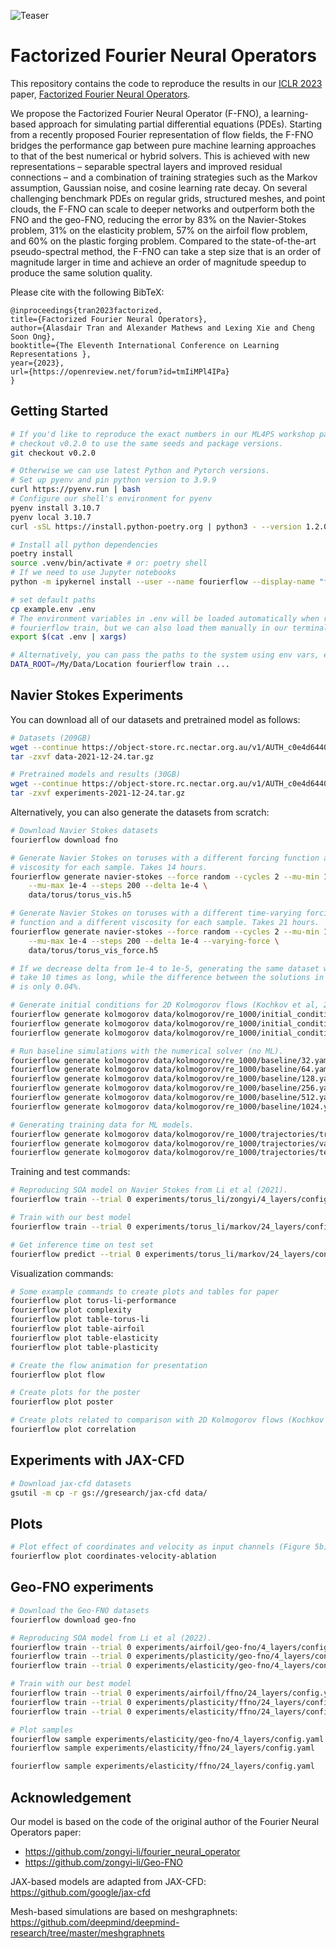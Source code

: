 ![Teaser](https://raw.githubusercontent.com/alasdairtran/fourierflow/main/figures/poster.png)

# Factorized Fourier Neural Operators

This repository contains the code to reproduce the results in our [ICLR
2023](https://iclr.cc/Conferences/2023) paper, [Factorized Fourier Neural
Operators](https://arxiv.org/abs/2111.13802).

We propose the Factorized Fourier Neural Operator (F-FNO), a learning-based
approach for simulating partial differential equations (PDEs). Starting from a
recently proposed Fourier representation of flow fields, the F-FNO bridges the
performance gap between pure machine learning approaches to that of the best
numerical or hybrid solvers. This is achieved with new representations –
separable spectral layers and improved residual connections – and a combination
of training strategies such as the Markov assumption, Gaussian noise, and
cosine learning rate decay. On several challenging benchmark PDEs on regular
grids, structured meshes, and point clouds, the F-FNO can scale to deeper
networks and outperform both the FNO and the geo-FNO, reducing the error by 83%
on the Navier-Stokes problem, 31% on the elasticity problem, 57% on the airfoil
flow problem, and 60% on the plastic forging problem. Compared to the
state-of-the-art pseudo-spectral method, the F-FNO can take a step size that is
an order of magnitude larger in time and achieve an order of magnitude speedup
to produce the same solution quality.

Please cite with the following BibTeX:

```raw
@inproceedings{tran2023factorized,
title={Factorized Fourier Neural Operators},
author={Alasdair Tran and Alexander Mathews and Lexing Xie and Cheng Soon Ong},
booktitle={The Eleventh International Conference on Learning Representations },
year={2023},
url={https://openreview.net/forum?id=tmIiMPl4IPa}
}
```

## Getting Started

```sh
# If you'd like to reproduce the exact numbers in our ML4PS workshop paper,
# checkout v0.2.0 to use the same seeds and package versions.
git checkout v0.2.0

# Otherwise we can use latest Python and Pytorch versions.
# Set up pyenv and pin python version to 3.9.9
curl https://pyenv.run | bash
# Configure our shell's environment for pyenv
pyenv install 3.10.7
pyenv local 3.10.7
curl -sSL https://install.python-poetry.org | python3 - --version 1.2.0b3

# Install all python dependencies
poetry install
source .venv/bin/activate # or: poetry shell
# If we need to use Jupyter notebooks
python -m ipykernel install --user --name fourierflow --display-name "fourierflow"

# set default paths
cp example.env .env
# The environment variables in .env will be loaded automatically when running
# fourierflow train, but we can also load them manually in our terminal
export $(cat .env | xargs)

# Alternatively, you can pass the paths to the system using env vars, e.g.
DATA_ROOT=/My/Data/Location fourierflow train ...
```

## Navier Stokes Experiments

You can download all of our datasets and pretrained model as follows:

```sh
# Datasets (209GB)
wget --continue https://object-store.rc.nectar.org.au/v1/AUTH_c0e4d64401cf433fb0260d211c3f23f8/fourierflow/data-2021-12-24.tar.gz
tar -zxvf data-2021-12-24.tar.gz

# Pretrained models and results (30GB)
wget --continue https://object-store.rc.nectar.org.au/v1/AUTH_c0e4d64401cf433fb0260d211c3f23f8/fourierflow/experiments-2021-12-24.tar.gz
tar -zxvf experiments-2021-12-24.tar.gz
```

Alternatively, you can also generate the datasets from scratch:

```sh
# Download Navier Stokes datasets
fourierflow download fno

# Generate Navier Stokes on toruses with a different forcing function and
# viscosity for each sample. Takes 14 hours.
fourierflow generate navier-stokes --force random --cycles 2 --mu-min 1e-5 \
    --mu-max 1e-4 --steps 200 --delta 1e-4 \
    data/torus/torus_vis.h5

# Generate Navier Stokes on toruses with a different time-varying forcing
# function and a different viscosity for each sample. Takes 21 hours.
fourierflow generate navier-stokes --force random --cycles 2 --mu-min 1e-5 \
    --mu-max 1e-4 --steps 200 --delta 1e-4 --varying-force \
    data/torus/torus_vis_force.h5

# If we decrease delta from 1e-4 to 1e-5, generating the same dataset would now
# take 10 times as long, while the difference between the solutions in step 20
# is only 0.04%.

# Generate initial conditions for 2D Kolmogorov flows (Kochkov et al, 2021).
fourierflow generate kolmogorov data/kolmogorov/re_1000/initial_conditions/train.yaml # 22 GPU hours
fourierflow generate kolmogorov data/kolmogorov/re_1000/initial_conditions/valid.yaml # 3 GPU hours
fourierflow generate kolmogorov data/kolmogorov/re_1000/initial_conditions/test.yaml # 22 GPU hours

# Run baseline simulations with the numerical solver (no ML).
fourierflow generate kolmogorov data/kolmogorov/re_1000/baseline/32.yaml # 1 GPU min
fourierflow generate kolmogorov data/kolmogorov/re_1000/baseline/64.yaml # 2 GPU mins
fourierflow generate kolmogorov data/kolmogorov/re_1000/baseline/128.yaml # 3 GPU mins
fourierflow generate kolmogorov data/kolmogorov/re_1000/baseline/256.yaml # 6 GPU mins
fourierflow generate kolmogorov data/kolmogorov/re_1000/baseline/512.yaml # 20 GPU mins
fourierflow generate kolmogorov data/kolmogorov/re_1000/baseline/1024.yaml # 2 GPU hours

# Generating training data for ML models.
fourierflow generate kolmogorov data/kolmogorov/re_1000/trajectories/train.yaml # 19 GPU hours
fourierflow generate kolmogorov data/kolmogorov/re_1000/trajectories/valid.yaml # 2 GPU hours
fourierflow generate kolmogorov data/kolmogorov/re_1000/trajectories/test.yaml # 19 GPU hours
```

Training and test commands:

```sh
# Reproducing SOA model on Navier Stokes from Li et al (2021).
fourierflow train --trial 0 experiments/torus_li/zongyi/4_layers/config.yaml

# Train with our best model
fourierflow train --trial 0 experiments/torus_li/markov/24_layers/config.yaml

# Get inference time on test set
fourierflow predict --trial 0 experiments/torus_li/markov/24_layers/config.yaml
```

Visualization commands:

```sh
# Some example commands to create plots and tables for paper
fourierflow plot torus-li-performance
fourierflow plot complexity
fourierflow plot table-torus-li
fourierflow plot table-airfoil
fourierflow plot table-elasticity
fourierflow plot table-plasticity

# Create the flow animation for presentation
fourierflow plot flow

# Create plots for the poster
fourierflow plot poster

# Create plots related to comparison with 2D Kolmogorov flows (Kochkov et al, 2021).
fourierflow plot correlation
```

## Experiments with JAX-CFD

```sh
# Download jax-cfd datasets
gsutil -m cp -r gs://gresearch/jax-cfd data/
```

## Plots

```sh
# Plot effect of coordinates and velocity as input channels (Figure 5b)
fourierflow plot coordinates-velocity-ablation
```

## Geo-FNO experiments

```sh
# Download the Geo-FNO datasets
fourierflow download geo-fno

# Reproducing SOA model from Li et al (2022).
fourierflow train --trial 0 experiments/airfoil/geo-fno/4_layers/config.yaml
fourierflow train --trial 0 experiments/plasticity/geo-fno/4_layers/config.yaml
fourierflow train --trial 0 experiments/elasticity/geo-fno/4_layers/config.yaml

# Train with our best model
fourierflow train --trial 0 experiments/airfoil/ffno/24_layers/config.yaml
fourierflow train --trial 0 experiments/plasticity/ffno/24_layers/config.yaml
fourierflow train --trial 0 experiments/elasticity/ffno/24_layers/config.yaml

# Plot samples
fourierflow sample experiments/elasticity/geo-fno/4_layers/config.yaml
fourierflow sample experiments/elasticity/ffno/24_layers/config.yaml

fourierflow sample experiments/elasticity/ffno/24_layers/config.yaml
```

<!-- ## Mesh Experiments

```sh
# DeepMind meshgraphnets simulation data
fourierflow download meshgraphnets
# Convert cylinder-flow data from TFRecords to HDF5 format.
fourierflow convert cylinder-flow --data-dir data/meshgraphnets/cylinder_flow --out data/meshgraphnets/cylinder_flow/cylinder_flow.h5
``` -->

## Acknowledgement

Our model is based on the code of the original author of the Fourier Neural
Operators paper:

* https://github.com/zongyi-li/fourier_neural_operator
* https://github.com/zongyi-li/Geo-FNO

JAX-based models are adapted from JAX-CFD: https://github.com/google/jax-cfd

Mesh-based simulations are based on meshgraphnets: https://github.com/deepmind/deepmind-research/tree/master/meshgraphnets
